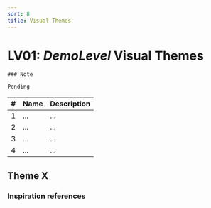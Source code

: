 ```yaml
---
sort: 8
title: Visual Themes
---
```


# LV01: *DemoLevel* Visual Themes

```note
### Note

Pending
```

| # | Name | Description
| - | ---- | -----------
| 1 | ... | ...
| 2 | ... | ...
| 3 | ... | ...
| 4 | ... | ...

## Theme X

### Inspiration references

